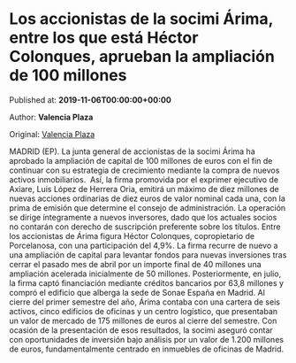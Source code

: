 
# Los accionistas de la socimi Árima, entre los que está Héctor Colonques, aprueban la ampliación de 100 millones

Published at: **2019-11-06T00:00:00+00:00**

Author: **Valencia Plaza**

Original: [Valencia Plaza](https://valenciaplaza.com/los-accionistas-de-la-socimi-arima-entre-los-que-esta-hector-colonques-aprueban-la-ampliacion-de-100-millones)

MADRID (EP). La junta general de accionistas de la socimi Árima ha aprobado la ampliación de capital de 100 millones de euros con el fin de continuar con su estrategia de crecimiento mediante la compra de nuevos activos inmobiliarios. 
Así, la firma promovida por el exprimer ejecutivo de Axiare, Luis López de Herrera Oria, emitirá un máximo de diez millones de nuevas acciones ordinarias de diez euros de valor nominal cada una, con la prima de emisión que determine el consejo de administración.
La operación se dirige íntegramente a nuevos inversores, dado que los actuales socios no contarán con derecho de suscripción preferente sobre los títulos. Entre los accionistas de Árima figura Héctor Colonques, copropietario de Porcelanosa, con una participación del 4,9%.
La firma recurre de nuevo a una ampliación de capital para levantar fondos para nuevas inversiones tras cerrar el pasado mes de abril por un importe final de 40 millones una ampliación acelerada inicialmente de 50 millones. Posteriormente, en julio, la firma captó financiación mediante créditos bancarios por 63,8 millones y compró el edificio que alberga la sede de Sonae España en Madrid.
Al cierre del primer semestre del año, Árima contaba con una cartera de seis activos, cinco edificios de oficinas y un centro logístico, que presentaban un valor de mercado de 175 millones de euros al cierre del semestre.
Con ocasión de la presentación de esos resultados, la socimi aseguró contar con oportunidades de inversión bajo análisis por un valor de 1.200 millones de euros, fundamentalmente centrado en inmuebles de oficinas de Madrid.
